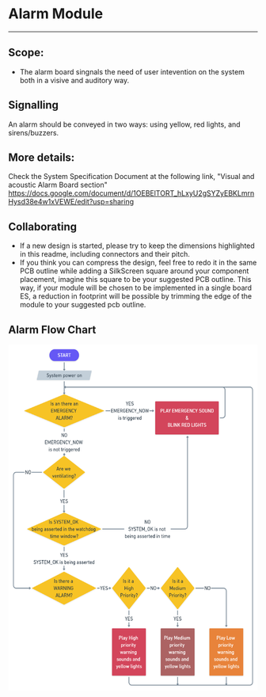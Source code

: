 # Alarm Module
---
## Scope:
- The alarm board singnals the need of user intevention on the system both in a visive and auditory way.

## Signalling
An alarm should be conveyed in two ways: using yellow, red lights, and sirens/buzzers.

## More details:
Check the System Specification Document at the following link, "Visual and acoustic Alarm Board section"
https://docs.google.com/document/d/1OEBElTORT_hLxyU2gSYZyEBKLmrnHysd38e4w1xVEWE/edit?usp=sharing


## Collaborating
- If a new design is started, please try to keep the dimensions highlighted in this readme, including connectors and their pitch.
- If you think you can compress the design, feel free to redo it in the same PCB outline while adding a SilkScreen square around your component placement, imagine this square to be your suggested PCB outline. This way, if your module will be chosen to be implemented in a single board ES, a reduction in footprint will be possible by trimming the edge of the module to your suggested pcb outline.


## Alarm Flow Chart
<img src='control-electronics/Support-files/README_images/alarm-flow-chart.png' height="700"></img>





